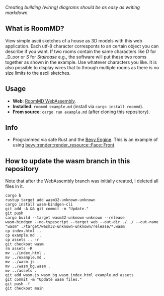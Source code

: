 _Creating building (wiring) diagrams should be as easy as writing markdown._

## What is RoomMD?

View simple ascii sketches of a house as 3D models with this web application. Each utf-8 character corresponts to an certain object you can describe if you want. If two rooms contain the same characters like _D_ for _D_oor or _S_ for _Staircase_ e.g., the software will put these two rooms together as shown in the example. Use whatever characters you like. It is also possible to display wires that to through multiple rooms as there is no size limits to the ascii sketches.

## Usage

- **Web**: [RoomMD WebAssembly](https://772.github.io/roommd/).
- **Installed**: `roommd example.md` (install via ```cargo install roommd```).
- **From source**: ```cargo run example.md``` (after cloning this repository).

## Info

- Programmed via safe Rust and the [Bevy Engine](https://bevyengine.org/). This is an example of using [bevy::render::render_resource::Face::Front](https://docs.rs/bevy/latest/bevy/render/render_resource/enum.Face.html).

## How to update the wasm branch in this repository

Note that after the WebAssembly branch was initially created, I deleted all files in it.

```
cargo b
rustup target add wasm32-unknown-unknown
cargo install wasm-bindgen-cli
git add -A && git commit -m "Update."
git push
cargo build --target wasm32-unknown-unknown --release
wasm-bindgen --no-typescript --target web --out-dir ./../ --out-name "wasm" ./target/wasm32-unknown-unknown/release/*.wasm
cp index.html ..
cp example.md ..
cp assets .. -r
git checkout wasm
rm assets -R
mv ../index.html .
mv ../example.md .
mv ../wasm.js .
mv ../wasm_bg.wasm .
mv ../assets .
git add wasm.js wasm_bg.wasm index.html example.md assets
git commit -m "Update wasm files."
git push -f
git checkout main
```


